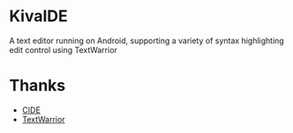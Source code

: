 KivaIDE
=======

A text editor running on Android, supporting a variety of syntax highlighting</br>
edit control using TextWarrior</br>


Thanks
=======
* [CIDE](http://tieba.baidu.com/f?ie=utf-8&kw=cide&fr=search)
* [TextWarrior](https://github.com/brnogz/TextWarriorLibrary)

